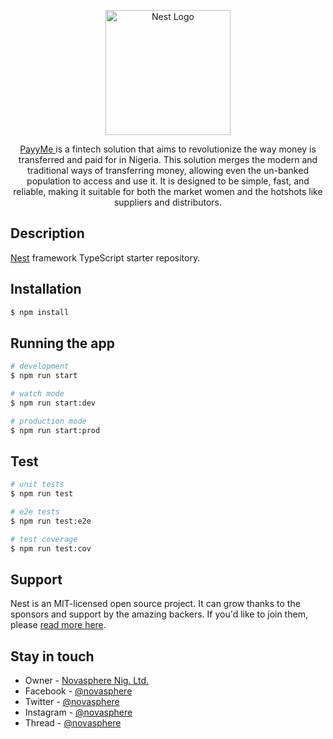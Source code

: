 <p align="center">
  <a href="http://nestjs.com/" target="blank"><img src="https://nestjs.com/img/logo-small.svg" width="200" alt="Nest Logo" /></a>
</p>

[circleci-image]: https://img.shields.io/circleci/build/github/nestjs/nest/master?token=abc123def456
[circleci-url]: https://circleci.com/gh/nestjs/nest

  <p align="center"> <a href="http://payme.com" target="_blank"> PayyMe </a> is a fintech solution that aims to revolutionize the way money is transferred and paid for in Nigeria. This solution merges the modern and traditional ways of transferring money, allowing even the un-banked population to access and use it. It is designed to be simple, fast, and reliable, making it suitable for both the market women and the hotshots like suppliers and distributors. </p>
  <!--[![Backers on Open Collective](https://opencollective.com/nest/backers/badge.svg)](https://opencollective.com/nest#backer)
  [![Sponsors on Open Collective](https://opencollective.com/nest/sponsors/badge.svg)](https://opencollective.com/nest#sponsor)-->

## Description

[Nest](https://github.com/nestjs/nest) framework TypeScript starter repository.

## Installation

```bash
$ npm install
```

## Running the app

```bash
# development
$ npm run start

# watch mode
$ npm run start:dev

# production mode
$ npm run start:prod
```

## Test

```bash
# unit tests
$ npm run test

# e2e tests
$ npm run test:e2e

# test coverage
$ npm run test:cov
```

## Support

Nest is an MIT-licensed open source project. It can grow thanks to the sponsors and support by the amazing backers. If you'd like to join them, please [read more here](https://docs.nestjs.com/support).

## Stay in touch

- Owner - [Novasphere Nig. Ltd.](https://novasphere.com)
- Facebook - [@novasphere](https://#.com/)
- Twitter - [@novasphere](https://#/nestframework)
- Instagram - [@novasphere](https://#/nestframework)
- Thread - [@novasphere](https://#/nestframework)
